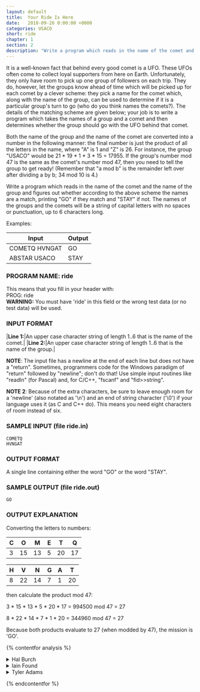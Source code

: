 ```yaml
---
layout: default
title:  Your Ride Is Here
date:   2018-09-26 0:00:00 +0000
categories: USACO
short: ride
chapter: 1
section: 2
description: "Write a program which reads in the name of the comet and the name of the group and figures out whether according to the above scheme the names are a match, printing 'GO' if they match and 'STAY' if not."
---
```


It is a well-known fact that behind every good comet is a UFO. These UFOs often come to collect loyal supporters from here on Earth. Unfortunately, they only have room to pick up one group of followers on each trip. They do, however, let the groups know ahead of time which will be picked up for each comet by a clever scheme: they pick a name for the comet which, along with the name of the group, can be used to determine if it is a particular group's turn to go (who do you think names the comets?). The details of the matching scheme are given below; your job is to write a program which takes the names of a group and a comet and then determines whether the group should go with the UFO behind that comet.

Both the name of the group and the name of the comet are converted into a number in the following manner: the final number is just the product of all the letters in the name, where "A" is 1 and "Z" is 26. For instance, the group "USACO" would be 21 \* 19 \* 1 \* 3 \* 15 = 17955. If the group's number mod 47 is the same as the comet's number mod 47, then you need to tell the group to get ready! (Remember that "a mod b" is the remainder left over after dividing a by b; 34 mod 10 is 4.)

Write a program which reads in the name of the comet and the name of the group and figures out whether according to the above scheme the names are a match, printing "GO" if they match and "STAY" if not. The names of the groups and the comets will be a string of capital letters with no spaces or punctuation, up to 6 characters long.

Examples:


| Input         | Output |
|---------------|--------|
| COMETQ HVNGAT | GO     |
| ABSTAR USACO  | STAY   |


### PROGRAM NAME: ride

This means that you fill in your header with:  
PROG: ride  
**WARNING:** You must have 'ride' in this field or the wrong test data (or no test data) will be used.

### INPUT FORMAT

|**Line 1:**|An upper case character string of length 1..6 that is the name of the comet.|
|**Line 2:**|An upper case character string of length 1..6 that is the name of the group.|

**NOTE**: The input file has a newline at the end of each line but does not have a "return". Sometimes, programmers code for the Windows paradigm of "return" followed by "newline"; don't do that! Use simple input routines like "readln" (for Pascal) and, for C/C++, "fscanf" and "fid>>string".

**NOTE 2**: Because of the extra characters, be sure to leave enough room for a 'newline' (also notated as '\\n') and an end of string character ('\\0') if your language uses it (as C and C++ do). This means you need eight characters of room instead of six.

### SAMPLE INPUT (file ride.in)

```none
COMETQ
HVNGAT
```

### OUTPUT FORMAT

A single line containing either the word "GO" or the word "STAY".

### SAMPLE OUTPUT (file ride.out)

```none
GO
```

### OUTPUT EXPLANATION

Converting the letters to numbers:

| C | O  | M  | E | T  | Q  |
|---|----|----|---|----|----|
| 3 | 15 | 13 | 5 | 20 | 17 |
 
 
| H | V  | N  | G | A  | T  |
|---|----|----|---|----|----|
| 8 | 22 | 14 | 7 | 1  | 20 |

then calculate the product mod 47:

3 \* 15 \* 13 \* 5 \* 20 \* 17 = 994500 mod 47 = 27
 
8 \* 22 \* 14 \* 7 \*  1 \* 20 = 344960 mod 47 = 27

Because both products evaluate to 27 (when modded by 47), the mission is 'GO'.

{% contentfor analysis %}

<details>
<summary>
Hal Burch
</summary>

This is probably the easiest problem in the entire set of lessons. An 'ad hoc' problem, no particular algorithms or tricks are needed save one: one must be careful to get the input without processing the newline on the end!

Here is a prototype solution:

```c
#include <stdio.h>
#include <ctype.h>

int
hash(char *s)
{
	int i, h;

	h = 1;
	for(i=0; s[i] && isalpha(s[i]); i++)
		h = ((s[i]-'A'+1)*h) % 47;
	return h;
}

void
main(void)
{
	FILE *in, *out;
	char comet[100], group[100];  /* bigger than necessary, room for newline */

	in = fopen("input.txt", "r");
	out = fopen("output.txt", "w");

	fgets(comet, sizeof comet, in);
	fgets(group, sizeof group, in);

	if(hash(comet) == hash(group))
		fprintf(out, "GO\n");
	else
		fprintf(out, "STAY\n");
	exit (0);
}
```
Solutions generally run in under 0.01 seconds.

</details>


<details>
<summary>
Iain Found
</summary>

Canada's Iain Found created this straightforward solution (which has been slightly modified to make the highest quality presentation here):

```python
with open('ride.in', 'r') as fin:
    comet1 = fin.readline().strip()
    comet2 = fin.readline().strip()
prod1, prod2 = 1, 1
for c in comet1: prod1 *= ord(c) - ord('A') + 1
for c in comet2: prod2 *= ord(c) - ord('A') + 1
with open('ride.out', 'w') as fout:
    if prod1 % 47 == prod2 % 47: fout.write('GO\n')
    else: fout.write('STAY\n')
```

Note that a couple important features are included:

* Newlines are removed.
* The with construct automatically closes files upon the block exit.

</details>


<details>
<summary>
Tyler Adams
</summary>

USACO alumnus Tyler Adams created this more functional-programming-oriented solution:

```python
def char_to_num(c):
    return ord(c) - ord('A') + 1

def line_to_code(s):
    nums = map(char_to_num, s) 
    code = reduce(lambda x,y: x*y, nums) % 47 
    return code

with open("ride.in", "r") as input_file:
    raw_lines = input_file.readlines()
lines = map(lambda s: s.strip(), raw_lines)
codes = map(line_to_code, lines)
should_go = codes[0] == codes[1]

with open("ride.out", "w") as output_file:
    if should_go: output_file.write("GO\n") 
    else: output_file.write("STAY\n")
```

Note the good choice of variable names in both of these Python solutions. Don't miss that even though some lines could be combined, that compression is not performed in interest of creating a program that is debuggable and maintainable.

</details>

{% endcontentfor %}